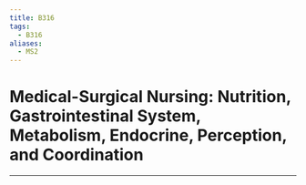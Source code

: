 ```yaml
---
title: B316
tags:
  - B316
aliases:
  - MS2
---
```

# Medical-Surgical Nursing: Nutrition, Gastrointestinal System, Metabolism, Endocrine, Perception, and Coordination

___